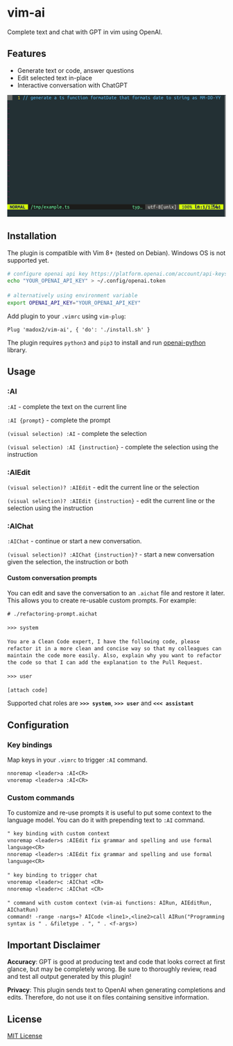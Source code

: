 # vim-ai

Complete text and chat with GPT in vim using OpenAI.

## Features

- Generate text or code, answer questions
- Edit selected text in-place
- Interactive conversation with ChatGPT

![vim-ai demo](./demo.gif)

## Installation

The plugin is compatible with Vim 8+ (tested on Debian). Windows OS is not supported yet.

```sh
# configure openai api key https://platform.openai.com/account/api-keys
echo "YOUR_OPENAI_API_KEY" > ~/.config/openai.token

# alternatively using environment variable
export OPENAI_API_KEY="YOUR_OPENAI_API_KEY"
```

Add plugin to your `.vimrc` using `vim-plug`:

```vim
Plug 'madox2/vim-ai', { 'do': './install.sh' }
```

The plugin requires `python3` and `pip3` to install and run [openai-python](https://github.com/openai/openai-python) library.

## Usage

### :AI

`:AI` - complete the text on the current line

`:AI {prompt}` - complete the prompt

`(visual selection) :AI` - complete the selection

`(visual selection) :AI {instruction}` - complete the selection using the instruction

### :AIEdit

`(visual selection)? :AIEdit` - edit the current line or the selection

`(visual selection)? :AIEdit {instruction}` - edit the current line or the selection using the instruction

### :AIChat


`:AIChat` - continue or start a new conversation.

`(visual selection)? :AIChat {instruction}?` - start a new conversation given the selection, the instruction or both

#### Custom conversation prompts

You can edit and save the conversation to an `.aichat` file and restore it later.
This allows you to create re-usable custom prompts. For example:

```
# ./refactoring-prompt.aichat

>>> system

You are a Clean Code expert, I have the following code, please refactor it in a more clean and concise way so that my colleagues can maintain the code more easily. Also, explain why you want to refactor the code so that I can add the explanation to the Pull Request.

>>> user

[attach code]

```

Supported chat roles are **`>>> system`**, **`>>> user`** and **`<<< assistant`**

## Configuration

### Key bindings

Map keys in your `.vimrc` to trigger `:AI` command.

```vim
nnoremap <leader>a :AI<CR>
vnoremap <leader>a :AI<CR>
```

### Custom commands

To customize and re-use prompts it is useful to put some context to the language model. You can do it with prepending text to `:AI` command.

```vim
" key binding with custom context
vnoremap <leader>s :AIEdit fix grammar and spelling and use formal language<CR>
nnoremap <leader>s :AIEdit fix grammar and spelling and use formal language<CR>

" key binding to trigger chat
vnoremap <leader>c :AIChat <CR>
nnoremap <leader>c :AIChat <CR>

" command with custom context (vim-ai functions: AIRun, AIEditRun, AIChatRun)
command! -range -nargs=? AICode <line1>,<line2>call AIRun("Programming syntax is " . &filetype . ", " . <f-args>)
```


## Important Disclaimer

**Accuracy**: GPT is good at producing text and code that looks correct at first glance, but may be completely wrong. Be sure to thoroughly review, read and test all output generated by this plugin!

**Privacy**: This plugin sends text to OpenAI when generating completions and edits. Therefore, do not use it on files containing sensitive information.

## License

[MIT License](https://github.com/madox2/vim-ai/blob/main/LICENSE)
